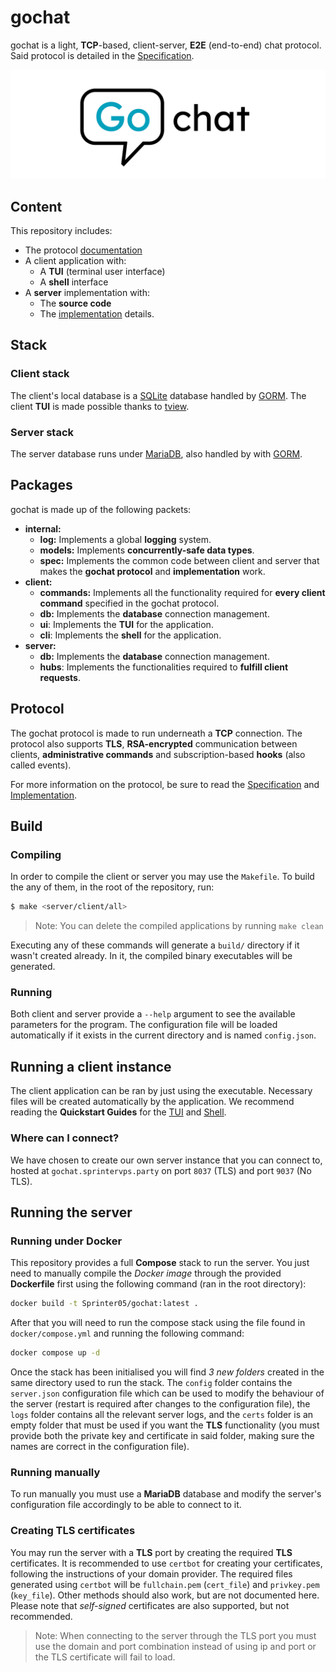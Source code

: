 # gochat
gochat is a light, **TCP**-based, client-server, **E2E** (end-to-end) chat protocol. Said protocol is detailed in the [Specification](doc/SPECIFICATION.md).

![Banner](images/gochat_banner_white.png)

## Content
This repository includes:
- The protocol [documentation](doc/SPECIFICATION.md)
- A client application with:
    - A **TUI** (terminal user interface)
    - A **shell** interface
- A **server** implementation with:
    - The **source code**
    - The [implementation](doc/IMPLEMENTATION.md) details.

## Stack
### Client stack
The client's local database is a [SQLite](https://www.sqlite.org/) database handled by [GORM](https://gorm.io/index.html). The client **TUI** is made possible thanks to [tview](https://github.com/rivo/tview).
### Server stack
The server database runs under [MariaDB](https://mariadb.org/), also handled by with [GORM](https://gorm.io/index.html).

## Packages
gochat is made up of the following packets:
- **internal:**
    - **log:** Implements a global **logging** system.
    - **models:** Implements **concurrently-safe data types**.
    - **spec:** Implements the common code between client and server that makes the **gochat protocol** and **implementation** work.
- **client:**
    - **commands:** Implements all the functionality required for **every client command** specified in the gochat protocol.
    - **db:** Implements the **database** connection management.
    - **ui**: Implements the **TUI** for the application.
    - **cli**: Implements the **shell** for the application.
- **server:**
    - **db:** Implements the **database** connection management.
    - **hubs**: Implements the functionalities required to **fulfill client requests**.

## Protocol
The gochat protocol is made to run underneath a **TCP** connection. The protocol also supports **TLS**, **RSA-encrypted** communication between clients, **administrative commands** and subscription-based **hooks** (also called events).

For more information on the protocol, be sure to read the [Specification](doc/SPECIFICATION.md) and [Implementation](doc/IMPLEMENTATION.md).

## Build
### Compiling
In order to compile the client or server you may use the `Makefile`. To build the any of them, in the root of the repository, run:

```bash
$ make <server/client/all>
```

> Note: You can delete the compiled applications by running `make clean`

Executing any of these commands will generate a `build/` directory if it wasn't created already. In it, the compiled binary executables will be generated.

### Running
Both client and server provide a `--help` argument to see the available parameters for the program. The configuration file will be loaded automatically if it exists in the current directory and is named `config.json`.
 
## Running a client instance
The client application can be ran by just using the executable. Necessary files will be created automatically by the application. We recommend reading the **Quickstart Guides** for the [TUI](doc/TUI.md) and [Shell](doc/SHELL.md).

### Where can I connect?
We have chosen to create our own server instance that you can connect to, hosted at `gochat.sprintervps.party` on port `8037` (TLS) and port `9037` (No TLS).

## Running the server
### Running under Docker
This repository provides a full **Compose** stack to run the server. You just need to manually compile the *Docker image* through the provided **Dockerfile** first using the following command (ran in the root directory):

```bash
docker build -t Sprinter05/gochat:latest .
```

After that you will need to run the compose stack using the file found in `docker/compose.yml` and running the following command:

```bash
docker compose up -d
```

Once the stack has been initialised you will find *3 new folders* created in the same directory used to run the stack. The `config` folder contains the `server.json` configuration file which can be used to modify the behaviour of the server (restart is required after changes to the configuration file), the `logs` folder contains all the relevant server logs, and the `certs` folder is an empty folder that must be used if you want the **TLS** functionality (you must provide both the private key and certificate in said folder, making sure the names are correct in the configuration file).

### Running manually
To run manually you must use a **MariaDB** database and modify the server's configuration file accordingly to be able to connect to it.

### Creating TLS certificates
You may run the server with a **TLS** port by creating the required **TLS** certificates. It is recommended to use `certbot` for creating your certificates, following the instructions of your domain provider. The required files generated using `certbot` will be `fullchain.pem` (`cert_file`) and `privkey.pem` (`key_file`). Other methods should also work, but are not documented here. Please note that *self-signed* certificates are also supported, but not recommended.

> Note: When connecting to the server through the TLS port you must use the domain and port combination instead of using ip and port or the TLS certificate will fail to load.
